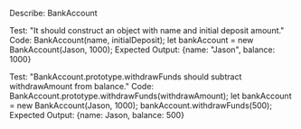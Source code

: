 Describe: BankAccount

Test: "It should construct an object with name and initial deposit amount."
Code:
BankAccount(name, initialDeposit);
let bankAccount = new BankAccount(Jason, 1000);
Expected Output: {name: "Jason", balance: 1000}

Test: "BankAccount.prototype.withdrawFunds should subtract withdrawAmount from balance."
Code:
BankAccount.prototype.withdrawFunds(withdrawAmount);
let bankAccount = new BankAccount(Jason, 1000);
bankAccount.withdrawFunds(500);
Expected Output: {name: Jason, balance: 500}